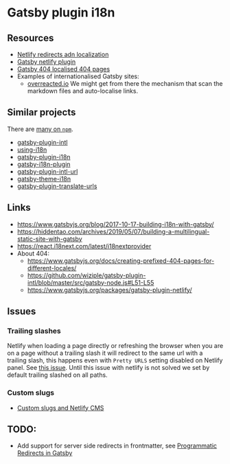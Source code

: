 # Gatsby plugin i18n

## Resources

- [Netlify redirects adn localization](https://docs.netlify.com/routing/redirects/redirect-options/#redirect-by-country-or-language)
- [Gatsby netlify plugin](https://github.com/gatsbyjs/gatsby/tree/master/packages/gatsby-plugin-netlify#redirects)
- [Gatsby 404 localised 404 pages](https://www.gatsbyjs.com/docs/creating-prefixed-404-pages-for-different-languages/)
- Examples of internationalised Gatsby sites:
  - [overreacted.io](https://github.com/gaearon/overreacted.io/blob/master/gatsby-node.js) We might get from there the mechanism that scan the markdown files and auto-localise links.

## Similar projects

There are [many on `npm`](https://www.npmjs.com/search?q=gatsby%20i18n).

- [gatsby-plugin-intl](https://github.com/wiziple/gatsby-plugin-intl)
- [using-i18n](https://github.com/gatsbyjs/gatsby/tree/master/examples/using-i18n)
- [gatsby-plugin-i18n](https://github.com/angeloocana/gatsby-plugin-i18n)
- [gatsby-i18n-plugin](https://github.com/ikhudo/gatsby-i18n-plugin)
- [gatsby-plugin-intl-url](https://github.com/vtellier/gatsby-plugin-intl-url)
- [gatsby-theme-i18n](https://github.com/gatsbyjs/themes/tree/master/packages/gatsby-theme-i18n)
- [gatsby-plugin-translate-urls](https://www.npmjs.com/package/gatsby-plugin-translate-urls)

## Links

- https://www.gatsbyjs.org/blog/2017-10-17-building-i18n-with-gatsby/
- https://hiddentao.com/archives/2019/05/07/building-a-multilingual-static-site-with-gatsby
- https://react.i18next.com/latest/i18nextprovider
- About 404:
  - https://www.gatsbyjs.org/docs/creating-prefixed-404-pages-for-different-locales/
  - https://github.com/wiziple/gatsby-plugin-intl/blob/master/src/gatsby-node.js#L51-L55
  - https://www.gatsbyjs.org/packages/gatsby-plugin-netlify/

## Issues

### Trailing slashes

Netlify when loading a page directly or refreshing the browser when you are on a page without a trailing slash it will redirect to the same url with a trailing slash, this happens even with `Pretty URLS` setting disabled on Netlify panel. See [this issue](https://github.com/gatsbyjs/gatsby/issues/9207). Until this issue with netlify is not solved we set by default trailing slashed on all paths.

### Custom slugs

- [Custom slugs and Netlify CMS](https://github.com/netlify/netlify-cms/issues/445)

## TODO:

- Add support for server side redirects in frontmatter, see [Programmatic Redirects in Gatsby](https://levelup.gitconnected.com/programmatic-redirects-in-gatsby-7009a855e973)
